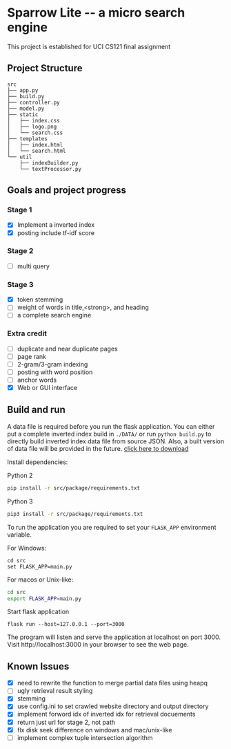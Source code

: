 # Sparrow Lite -- a micro search engine
This project is established for UCI CS121 final assignment
## Project Structure
```
src
├── app.py
├── build.py
├── controller.py
├── model.py
├── static
│   ├── index.css
│   ├── logo.png
│   └── search.css
├── templates
│   ├── index.html
│   └── search.html
└── util
    ├── indexBuilder.py
    └── textProcessor.py
```
## Goals and project progress
### Stage 1
- [x] Implement a inverted index
- [x] posting include tf-idf score
### Stage 2
- [ ] multi query
### Stage 3
- [x] token stemming
- [ ] weight of words in title,\<strong>, and heading
- [ ] a complete search engine
### Extra credit
- [ ] duplicate and near duplicate pages
- [ ] page rank
- [ ] 2-gram/3-gram indexing
- [ ] posting with word position
- [ ] anchor words
- [x] Web or GUI interface
## Build and run
A data file is required before you run the flask application. You can either put a complete inverted index build in `./DATA/` or run `python build.py` to directly build inverted index data file from source JSON. Also, a built version of data file will be provided in the future. [click here to download](https://www.google.com/drive/)

Install dependencies:

Python 2
```bash
pip install -r src/package/requirements.txt
```
Python 3
```bash
pip3 install -r src/package/requirements.txt
```

To run the application you are required to set your `FLASK_APP` environment variable.

For Windows:

```batch
cd src
set FLASK_APP=main.py
```
For macos or Unix-like:
```bash
cd src
export FLASK_APP=main.py
```
Start flask application
```
flask run --host=127.0.0.1 --port=3000
```
The program will listen and serve the application at localhost on port 3000. Visit http://localhost:3000 in your browser to see the web page.
## Known Issues
- [x] need to rewrite the function to merge partial data files using heapq
- [ ] ugly retrieval result styling
- [x] stemming
- [x] use config.ini to set crawled website directory and output directory
- [x] implement forword idx of inverted idx for retrieval docuements
- [x] return just url for stage 2, not path
- [x] flx disk seek difference on windows and mac/unix-like
- [ ] implement complex tuple intersection algorithm